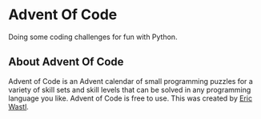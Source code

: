 # Advent Of Code

Doing some coding challenges for fun with Python.

## About Advent Of Code
Advent of Code is an Advent calendar of small programming puzzles for a variety of skill sets and skill levels that can be solved in any programming language you like. Advent of Code is free to use. This was created by [Eric Wastl](https://github.com/topaz).
